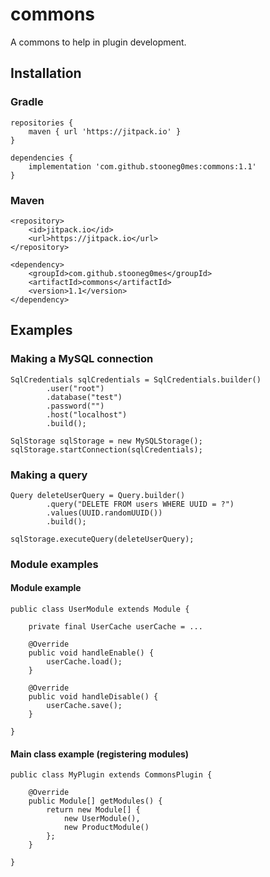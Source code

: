 # commons
A commons to help in plugin development.

## Installation

### Gradle
```
repositories {
    maven { url 'https://jitpack.io' }
}

dependencies {
    implementation 'com.github.stooneg0mes:commons:1.1'
}
```

### Maven
```
<repository>
    <id>jitpack.io</id>
    <url>https://jitpack.io</url>
</repository>

<dependency>
    <groupId>com.github.stooneg0mes</groupId>
    <artifactId>commons</artifactId>
    <version>1.1</version>
</dependency>
```

## Examples

### Making a MySQL connection
```
SqlCredentials sqlCredentials = SqlCredentials.builder()
        .user("root")
        .database("test")
        .password("")
        .host("localhost")
        .build();

SqlStorage sqlStorage = new MySQLStorage();
sqlStorage.startConnection(sqlCredentials);
```

### Making a query
```
Query deleteUserQuery = Query.builder()
        .query("DELETE FROM users WHERE UUID = ?")
        .values(UUID.randomUUID())
        .build();
        
sqlStorage.executeQuery(deleteUserQuery);
```

### Module examples

#### Module example
```
public class UserModule extends Module {

    private final UserCache userCache = ...
    
    @Override
    public void handleEnable() {
        userCache.load();
    }

    @Override
    public void handleDisable() {
        userCache.save();
    }
    
}
```

#### Main class example (registering modules)
```
public class MyPlugin extends CommonsPlugin {

    @Override
    public Module[] getModules() {
        return new Module[] {
            new UserModule(),
            new ProductModule()
        };
    }
    
}
```
